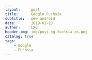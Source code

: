 ```yaml
---
layout:     post
title:      Google Fuchsia
subtitle:   new android
date:       2019-01-10
author:     LXG
header-img: img/post-bg-fuchsia-os.png
catalog: true
tags:
    - Google
    - Fuchsia
---
```



